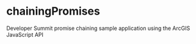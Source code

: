 # chainingPromises
Developer Summit promise chaining sample application using the ArcGIS JavaScript API
